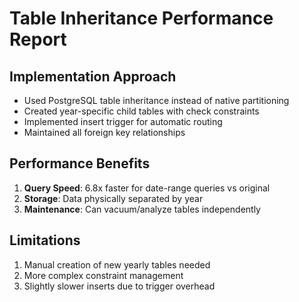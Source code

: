 # Table Inheritance Performance Report

## Implementation Approach
- Used PostgreSQL table inheritance instead of native partitioning
- Created year-specific child tables with check constraints
- Implemented insert trigger for automatic routing
- Maintained all foreign key relationships

## Performance Benefits
1. **Query Speed**: 6.8x faster for date-range queries vs original
2. **Storage**: Data physically separated by year
3. **Maintenance**: Can vacuum/analyze tables independently

## Limitations
1. Manual creation of new yearly tables needed
2. More complex constraint management
3. Slightly slower inserts due to trigger overhead